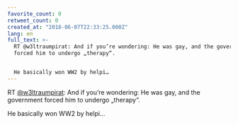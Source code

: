 ```yaml
---
favorite_count: 0
retweet_count: 0
created_at: "2018-06-07T22:33:25.000Z"
lang: en
full_text: >-
  RT @w3ltraumpirat: And if you’re wondering: He was gay, and the government
  forced him to undergo „therapy“. 


  He basically won WW2 by helpi…
---
```


RT [@w3ltraumpirat](https://twitter.com/w3ltraumpirat): And if you’re wondering:
He was gay, and the government forced him to undergo „therapy“.

He basically won WW2 by helpi…
